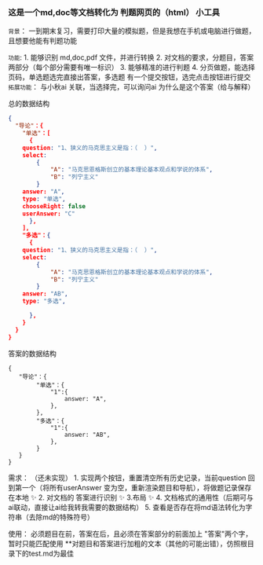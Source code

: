 ### 这是一个md,doc等文档转化为 判题网页的（html） 小工具

`背景`：
    一到期末复习，需要打印大量的模拟题，但是我想在手机或电脑进行做题，且想要他能有判题功能

`功能`:
        1. 能够识别 md,doc,pdf 文件，并进行转换
        2. 对文档的要求，分题目，答案两部分（每个部分需要有唯一标识）
        3. 能够精准的进行判题
        4. 分页做题，能选择页码，单选题选完直接出答案，多选题 有一个提交按钮，选完点击按钮进行提交
`拓展功能`：
        与小秋ai 关联，当选择完，可以询问ai 为什么是这个答案（给与解释）



总的数据结构

```json
{
  "导论"：{
    "单选"：[
      {
	question: "1、狭义的马克思主义是指：（  ）",
	select:
        {
        	"A": "马克思恩格斯创立的基本理论基本观点和学说的体系",
            "B": "列宁主义"
        }
    answer: "A",
    type: "单选",
    chooseRight: false
    userAnswer: "C"
      },
    ],
    "多选"：{
      {
    question: "1、狭义的马克思主义是指：（  ）",
    select: 
        {
            "A": "马克思恩格斯创立的基本理论基本观点和学说的体系",
            "B": "列宁主义"
        }
    answer: "AB",
    type: "多选",

      },
    }
  }
}
```

答案的数据结构

```
{
   "导论"：{
		"单选"：{
			"1":{
            	answer: "A",
        	},
    	},
        "多选"：{
            "1":{	
                answer: "AB",
            },
        }
   }
}
```



需求： （还未实现）
        1. 实现两个按钮，重置清空所有历史记录，当前question 回到第一个（将所有userAnswer 变为空，重新渲染题目和导航），将做题记录保存在本地 ✨ 
        2. 对文档的 答案进行识别 ✨ 
		3.布局  ✨ 
		4. 文档格式的通用性（后期可与ai联动，直接让ai给我转我需要的数据结构）
		5. 查看是否存在将md语法转化为字符串（去除md的特殊符号）



使用： 必须题目在前，答案在后，且必须在答案部分的前面加上 "答案"两个字， 暂时只能匹配使用 **对题目和答案进行加粗的文本（其他的可能出错），仿照根目录下的test.md为最佳